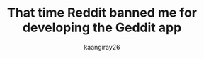 ---
layout: post
title: That time Reddit banned me for developing the Geddit app
author: kaangiray26
tags: [reddit, app, geddit]
---